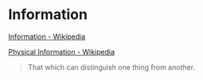 # Information

[Information - Wikipedia](https://en.wikipedia.org/wiki/Information)

[Physical Information - Wikipedia](https://en.wikipedia.org/wiki/Physical_information)

> That which can distinguish one thing from another.
